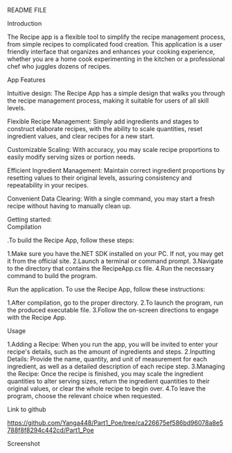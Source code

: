 README FILE



Introduction 

 The Recipe app is a flexible tool to simplify the recipe management process, from simple recipes to complicated food creation. This application is a user friendly interface that organizes and enhances your cooking experience, whether you are a home cook experimenting in the kitchen or a professional chef who juggles dozens of recipes.

App Features

Intuitive design: The Recipe App has a simple design that walks you through the recipe management process, making it suitable for users of all skill levels.
 
Flexible Recipe Management: Simply add ingredients and stages to construct elaborate recipes, with the ability to scale quantities, reset ingredient values, and clear recipes for a new start.

Customizable Scaling: With accuracy, you may scale recipe proportions to easily modify serving sizes or portion needs. 

Efficient Ingredient Management: Maintain correct ingredient proportions by resetting values to their original levels, assuring consistency and repeatability in your recipes. 

Convenient Data Clearing: With a single command, you may start a fresh recipe without having to manually clean up. 


Getting started:  
Compilation

.To build the Recipe App, follow these steps: 

1.Make sure you have the.NET SDK installed on your PC. If not, you may get it from the official site. 
2.Launch a terminal or command prompt. 
3.Navigate to the directory that contains the RecipeApp.cs file. 
4.Run the necessary command to build the program.

Run the application. 
To use the Recipe App, follow these instructions:

1.After compilation, go to the proper directory. 
2.To launch the program, run the produced executable file. 
3.Follow the on-screen directions to engage with the Recipe App. 

Usage
 
1.Adding a Recipe: When you run the app, you will be invited to enter your recipe's details, such as the amount of ingredients and steps. 
2.Inputting Details: Provide the name, quantity, and unit of measurement for each ingredient, as well as a detailed description of each recipe step. 
3.Managing the Recipe: Once the recipe is finished, you may scale the ingredient quantities to alter serving sizes, return the ingredient quantities to their original values, or clear the whole recipe to begin over. 
4.To leave the program, choose the relevant choice when requested.

Link to github

https://github.com/Yanga448/Part1_Poe/tree/ca226675ef586bd96078a8e5788f8f8294c442cd/Part1_Poe



Screenshot
